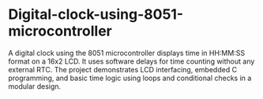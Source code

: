 # Digital-clock-using-8051-microcontroller
A digital clock using the 8051 microcontroller displays time in HH:MM:SS format on a 16x2 LCD. It uses software delays for time counting without any external RTC. The project demonstrates LCD interfacing, embedded C programming, and basic time logic using loops and conditional checks in a modular design.
